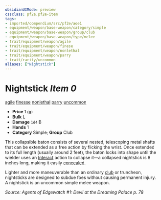```yaml
---
obsidianUIMode: preview
cssclass: pf2e,pf2e-item
tags:
- imported/compendium/src/pf2e/aoe1
- equipment/weapon/base-weapon/category/simple
- equipment/weapon/base-weapon/group/club
- equipment/weapon/base-weapon/type/melee
- trait/equipment/weapon/agile
- trait/equipment/weapon/finese
- trait/equipment/weapon/nonlethal
- trait/equipment/weapon/parry
- trait/rarity/uncommon
aliases: ["Nightstick"]
---
```

# Nightstick *Item 0*  
[agile](agile.md)  [finesse](finesse.md)  [nonlethal](nonlethal.md)  [parry](parry.md)  [uncommon](uncommon.md)  

- **Price** 1 gp
- **Bulk** L
- **Damage** `1d4` B
- **Hands** 1
- **Category** Simple; **Group** Club 

This collapsible baton consists of several nested, telescoping metal shafts that can be extended as a free action by flicking the wrist. Once extended to its full length (usually around 2 feet), the baton locks into shape until the wielder uses an [Interact](interact.md) action to collapse it—a collapsed nightstick is 8 inches long, making it easily [concealed](conceal-an-object.md).

Lighter and more maneuverable than an ordinary [club](club.md) or truncheon, nightsticks are designed to subdue foes without causing permanent injury. A nightstick is an uncommon simple melee weapon.

*Source: Agents of Edgewatch #1: Devil at the Dreaming Palace p. 78*